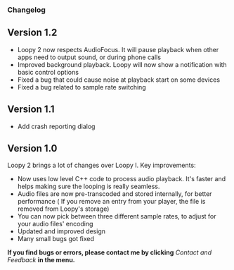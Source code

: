 ### Changelog

## Version 1.2

* Loopy 2 now respects AudioFocus. It will pause playback when other apps need to output sound, or during phone calls
* Improved background playback. Loopy will now show a notification with basic control options  
* Fixed a bug that could cause noise at playback start on some devices
* Fixed a bug related to sample rate switching

## Version 1.1

* Add crash reporting dialog

## Version 1.0

Loopy 2 brings a lot of changes over Loopy I. Key improvements:

* Now uses low level C++ code to process audio playback. It's faster and helps making sure the looping is really seamless.
* Audio files are now pre-transcoded and stored internally, for better performance ( If you remove an entry from your player,
  the file is removed from Loopy's storage)
* You can now pick between three different sample rates, to adjust for your audio files' encoding
* Updated and improved design
* Many small bugs got fixed

**If you find bugs or errors, please contact me by clicking** *Contact and Feedback* **in the menu.**



